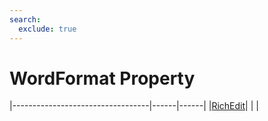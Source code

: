 ```yaml
---
search:
  exclude: true
---
```


<h1 class="heading"><span class="name">WordFormat Property</span></h1>

|----------------------------------|------|------|
|[RichEdit](../objects/richedit.md)|&nbsp;|&nbsp;|
